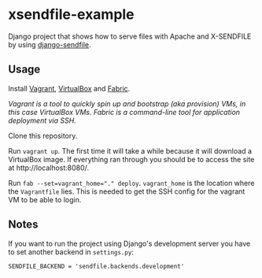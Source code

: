 xsendfile-example
=================

Django project that shows how to serve files with Apache and X-SENDFILE by using [django-sendfile](https://github.com/johnsensible/django-sendfile).

## Usage

Install [Vagrant](http://www.vagrantup.com/), [VirtualBox](https://www.virtualbox.org/) and [Fabric](http://www.fabfile.org/).

*Vagrant is a tool to quickly spin up and bootstrap (aka provision) VMs, in this case VirtualBox VMs. Fabric is a command-line tool for application deployment via SSH.*

Clone this repository.

Run `vagrant up`. The first time it will take a while because it will download a VirtualBox image. If everything ran through you should be to access the site at http://localhost:8080/.

Run `fab --set=vagrant_home="." deploy`. `vagrant_home` is the location where the `Vagrantfile` lies. This is needed to get the SSH config for the vagrant VM to be able to login.

## Notes

If you want to run the project using Django's development server you have to set another backend in `settings.py`:

    SENDFILE_BACKEND = 'sendfile.backends.development'
